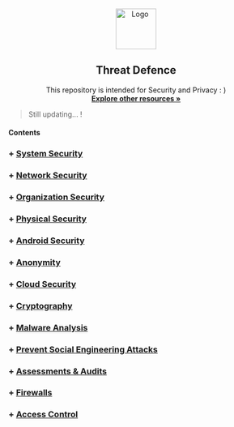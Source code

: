 <!-- PROJECT LOGO -->
<br />
<p align="center">
  <a href="https://github.com/sarathlalup">
    <img src="https://cdn0.iconfinder.com/data/icons/cybersecurity-glyph-silhouettes/300/22119111Untitled-3-512.png" alt="Logo" width="80" height="80">
   </a>

  <h2 align="center">Threat Defence</h2>

  <p align="center">
   This repository is intended for Security and Privacy : )
    <br />
    <a href="https://github.com/sarathlalup/Cyber-security/blob/master/Explore%20other%20resources.md"><strong>Explore other resources  »</strong></a>
    <br />
    </p>
</p>

> Still updating...   !
#### Contents
### + [ System Security](https://github.com/sarathlalup/Security/blob/master/System%20Security/README.md)

### + [ Network Security](https://github.com/sarathlalup/Security/blob/master/Network%20Security/README.md)

### + [  	Organization Security](https://github.com/sarathlalup/Security/blob/master/Organization%20Security/README.md)

### + [  	Physical Security](https://github.com/sarathlalup/Security/blob/master/Physical%20Security/README.md)

### + [ Android Security](https://github.com/sarathlalup/Security/tree/master/Android%20Security/README.md)

### + [ Anonymity](https://github.com/sarathlalup/Security/blob/master/Anonymity/README.md)

### + [ Cloud Security](https://github.com/sarathlalup/Security/blob/master/Cloud%20Security/README.md)

### + [ Cryptography](https://github.com/sarathlalup/Security/blob/master/Cryptography/README.md)

### + [  	Malware Analysis](https://github.com/sarathlalup/Security/blob/master/Malware%20Analysis/README.md)

### + [ Prevent Social Engineering Attacks](https://github.com/sarathlalup/Security/blob/master/Network%20Security/README.md)

### + [  	Assessments & Audits](https://github.com/sarathlalup/Security/blob/master/Malware%20Analysis/README.md)

### + [  	Firewalls](https://github.com/sarathlalup/Security/blob/master/Malware%20Analysis/README.md)


### + [  	Access Control](https://github.com/sarathlalup/Security/blob/master/Malware%20Analysis/README.md)
